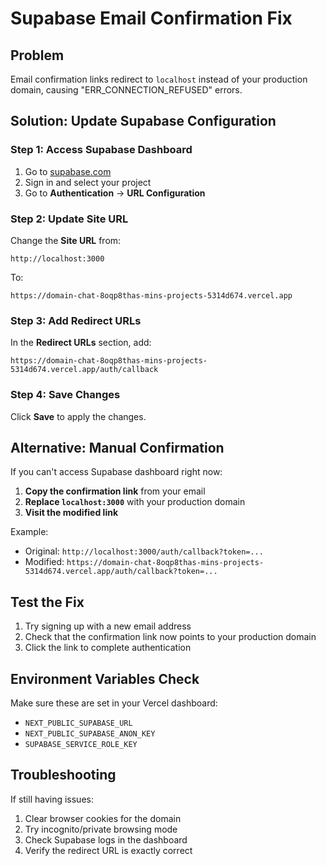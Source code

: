 # Supabase Email Confirmation Fix

## Problem
Email confirmation links redirect to `localhost` instead of your production domain, causing "ERR_CONNECTION_REFUSED" errors.

## Solution: Update Supabase Configuration

### Step 1: Access Supabase Dashboard
1. Go to [supabase.com](https://supabase.com)
2. Sign in and select your project
3. Go to **Authentication** → **URL Configuration**

### Step 2: Update Site URL
Change the **Site URL** from:
```
http://localhost:3000
```
To:
```
https://domain-chat-8oqp8thas-mins-projects-5314d674.vercel.app
```

### Step 3: Add Redirect URLs
In the **Redirect URLs** section, add:
```
https://domain-chat-8oqp8thas-mins-projects-5314d674.vercel.app/auth/callback
```

### Step 4: Save Changes
Click **Save** to apply the changes.

## Alternative: Manual Confirmation

If you can't access Supabase dashboard right now:

1. **Copy the confirmation link** from your email
2. **Replace `localhost:3000`** with your production domain
3. **Visit the modified link**

Example:
- Original: `http://localhost:3000/auth/callback?token=...`
- Modified: `https://domain-chat-8oqp8thas-mins-projects-5314d674.vercel.app/auth/callback?token=...`

## Test the Fix

1. Try signing up with a new email address
2. Check that the confirmation link now points to your production domain
3. Click the link to complete authentication

## Environment Variables Check

Make sure these are set in your Vercel dashboard:
- `NEXT_PUBLIC_SUPABASE_URL`
- `NEXT_PUBLIC_SUPABASE_ANON_KEY`
- `SUPABASE_SERVICE_ROLE_KEY`

## Troubleshooting

If still having issues:
1. Clear browser cookies for the domain
2. Try incognito/private browsing mode
3. Check Supabase logs in the dashboard
4. Verify the redirect URL is exactly correct
